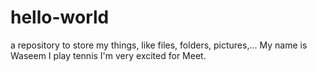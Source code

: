 # hello-world
a repository to store my things, like files, folders, pictures,... 
My name is Waseem 
I play tennis 
I'm very excited for Meet.
